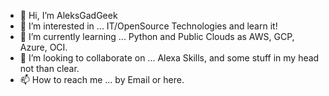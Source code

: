 - 👋 Hi, I’m AleksGadGeek
- 👀 I’m interested in ... IT/OpenSource Technologies and learn it!
- 🌱 I’m currently learning ... Python and Public Clouds as AWS, GCP, Azure, OCI.
- 💞️ I’m looking to collaborate on ... Alexa Skills, and some stuff in my head not than clear.
- 📫 How to reach me ... by Email or here.

<!---
darkneszalex/darkneszalex is a ✨ special ✨ repository because its `README.md` (this file) appears on your GitHub profile.
You can click the Preview link to take a look at your changes.
--->
